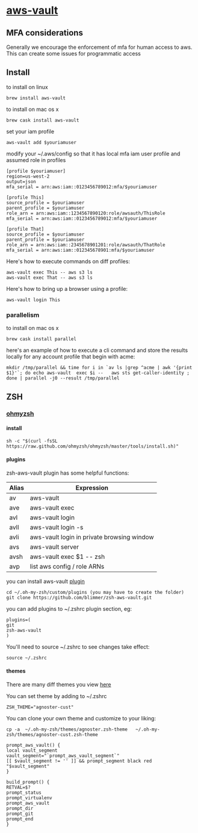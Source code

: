 # [aws-vault](https://github.com/99designs/aws-vault)

## MFA considerations

Generally we encourage the enforcement of mfa for human access to aws. This can
create some issues for programmatic access

## Install
to install on linux 

```
brew install aws-vault
```

to install on mac os x 

```
brew cask install aws-vault
```

set your iam profile

```
aws-vault add $youriamuser
```

modify your ~/.aws/config so that it has local mfa iam user profile and assumed role in 
profiles

```
[profile $youriamuser]
region=us-west-2
output=json
mfa_serial = arn:aws:iam::0123456789012:mfa/$youriamuser

[profile This]
source_profile = $youriamuser
parent_profile = $youriamuser
role_arn = arn:aws:iam::1234567890120:role/awsauth/ThisRole
mfa_serial = arn:aws:iam::0123456789012:mfa/$youriamuser

[profile That]
source_profile = $youriamuser
parent_profile = $youriamuser
role_arn = arn:aws:iam::2345678901201:role/awsauth/ThatRole
mfa_serial = arn:aws:iam::012345678901:mfa/$youriamuser

```

Here's how to execute commands on diff profiles:

```
aws-vault exec This -- aws s3 ls
aws-vault exec That -- aws s3 ls
```

Here's how to bring up a browser using a profile:

```
aws-vault login This
```


### parallelism

to install on mac os x 

```
brew cask install parallel
```

here's an example of how to execute a cli command and store the results locally
for any account profile that begin with acme:

```
mkdir /tmp/parallel && time for i in `av ls |grep ^acme | awk '{print $1}'`; do echo aws-vault  exec $i --   aws sts get-caller-identity ; done | parallel -j0 --result /tmp/parallel
```

## ZSH

### [ohmyzsh](https://ohmyz.sh/)

#### install

```
sh -c "$(curl -fsSL https://raw.github.com/ohmyzsh/ohmyzsh/master/tools/install.sh)"
```

#### plugins

zsh-aws-vault plugin has some helpful functions:


| Alias | Expression                                 |
|-------|--------------------------------------------|
| av    | aws-vault                                  |
| ave   | aws-vault exec                             |
| avl   | aws-vault login                            |
| avll  | aws-vault login -s                         |
| avli  | aws-vault login in private browsing window |
| avs   | aws-vault server                           |
| avsh  | aws-vault exec $1 -- zsh                   |
| avp   | list aws config / role ARNs                |

you can install aws-vault [plugin](https://github.com/blimmer/zsh-aws-vault)

```
cd ~/.oh-my-zsh/custom/plugins (you may have to create the folder)
git clone https://github.com/blimmer/zsh-aws-vault.git
```

you can add plugins to ~/.zshrc plugin section, eg:

```
plugins=(
git
zsh-aws-vault
)
```

You'll need to source ~/.zshrc to see changes take effect:

 ```
 source ~/.zshrc
 ```


#### themes

There are many diff themes you view
[here](https://github.com/ohmyzsh/ohmyzsh/wiki/Themes)

You can set theme by adding to ~/.zshrc

```
ZSH_THEME="agnoster-cust"
```

You can clone your own theme and customize to your liking:

```
cp -a  ~/.oh-my-zsh/themes/agnoster.zsh-theme   ~/.oh-my-zsh/themes/agnoster-cust.zsh-theme
```

```
prompt_aws_vault() {
local vault_segment
vault_segment="`prompt_aws_vault_segment`"
[[ $vault_segment != '' ]] && prompt_segment black red "$vault_segment"
}

build_prompt() {
RETVAL=$?
prompt_status
prompt_virtualenv
prompt_aws_vault
prompt_dir
prompt_git
prompt_end
}
```
